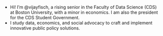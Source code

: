 - Hi! I’m @vijayfisch, a rising senior in the Faculty of Data Science (CDS) at Boston University, with a minor in economics. I am also the president for the CDS Student Government. 
- I study data, economics, and social advocacy to craft and implement innovative public policy solutions.
